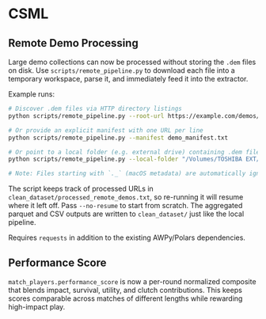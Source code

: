 # CSML

## Remote Demo Processing

Large demo collections can now be processed without storing the `.dem` files
on disk. Use `scripts/remote_pipeline.py` to download each file into a
temporary workspace, parse it, and immediately feed it into the extractor.

Example runs:

```bash
# Discover .dem files via HTTP directory listings
python scripts/remote_pipeline.py --root-url https://example.com/demos/

# Or provide an explicit manifest with one URL per line
python scripts/remote_pipeline.py --manifest demo_manifest.txt

# Or point to a local folder (e.g. external drive) containing .dem files
python scripts/remote_pipeline.py --local-folder "/Volumes/TOSHIBA EXT/Demo_2025"

# Note: Files starting with `._` (macOS metadata) are automatically ignored.
```

The script keeps track of processed URLs in
`clean_dataset/processed_remote_demos.txt`, so re-running it will resume where
it left off. Pass `--no-resume` to start from scratch. The aggregated parquet
and CSV outputs are written to `clean_dataset/` just like the local pipeline.

Requires `requests` in addition to the existing AWPy/Polars dependencies.

## Performance Score

`match_players.performance_score` is now a per-round normalized composite that blends
impact, survival, utility, and clutch contributions. This keeps scores comparable
across matches of different lengths while rewarding high-impact play.

